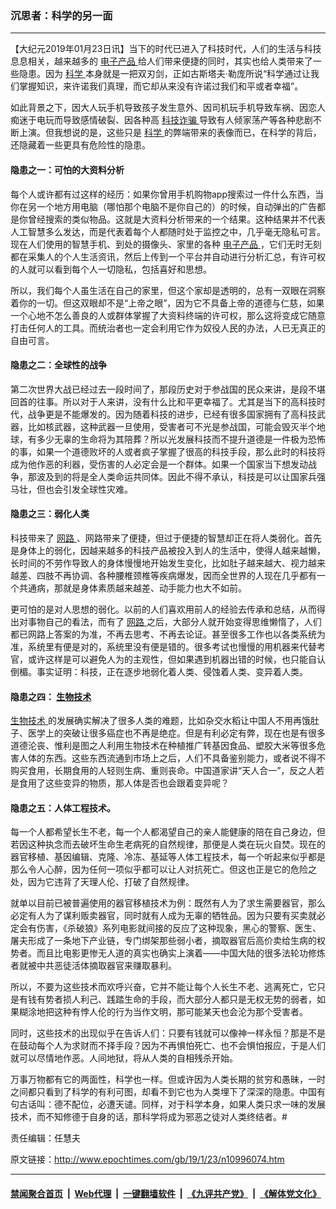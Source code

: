 ### 沉思者：科学的另一面
------------------------

<p>
 【大纪元2019年01月23日讯】当下的时代已进入了科技时代，人们的生活与科技息息相关，越来越多的
 <a href="http://www.epochtimes.com/gb/tag/%E7%94%B5%E5%AD%90%E4%BA%A7%E5%93%81.html">
  电子产品
 </a>
 给人们带来便捷的同时，其实也给人类带来了一些隐患。因为
 <a href="http://www.epochtimes.com/gb/tag/%E7%A7%91%E5%AD%A6.html">
  科学
 </a>
 本身就是一把双刃剑，正如古斯塔夫‧勒庞所说“科学通过让我们掌握知识，来许诺我们真理，而它却从来没有许诺过我们和平或者幸福”。
</p>
<p>
 如此背景之下，因大人玩手机导致孩子发生意外、因司机玩手机导致车祸、因恋人痴迷于电玩而导致感情破裂、因各种高
 <a href="http://www.epochtimes.com/gb/tag/%E7%A7%91%E6%8A%80%E8%AF%88%E9%AA%97.html">
  科技诈骗
 </a>
 导致有人倾家荡产等各种悲剧不断上演。但我想说的是，这些只是
 <a href="http://www.epochtimes.com/gb/tag/%E7%A7%91%E5%AD%A6.html">
  科学
 </a>
 的弊端带来的表像而已，在科学的背后，还隐藏着一些更具有危险性的隐患。
</p>
<h4>
 隐患之一：可怕的大资料分析
</h4>
<p>
 每个人或许都有过这样的经历：如果你曾用手机购物app搜索过一件什么东西，当你在另一个地方用电脑（哪怕那个电脑不是你自己的）的时候，自动弹出的广告都是你曾经搜索的类似物品。这就是大资料分析带来的一个结果。这种结果并不代表人工智慧多么发达，而是代表着每个人都随时处于监控之中，几乎毫无隐私可言。现在人们使用的智慧手机、到处的摄像头、家里的各种
 <a href="http://www.epochtimes.com/gb/tag/%E7%94%B5%E5%AD%90%E4%BA%A7%E5%93%81.html">
  电子产品
 </a>
 ，它们无时无刻都在采集人的个人生活资讯，然后上传到一个平台并自动进行分析汇总，有许可权的人就可以看到每个人一切隐私，包括喜好和思想。
</p>
<p>
 所以，我们每个人虽生活在自己的家里，但这个家却是透明的，总有一双眼在洞察着你的一切。但这双眼却不是“上帝之眼”，因为它不具备上帝的道德与仁慈，如果一个心地不怎么善良的人或群体掌握了大资料终端的许可权，那么这将变成它随意打击任何人的工具。而统治者也一定会利用它作为奴役人民的办法，人已无真正的自由可言。
</p>
<h4>
 隐患之二：全球性的战争
</h4>
<p>
 第二次世界大战已经过去一段时间了，那段历史对于参战国的民众来讲，是段不堪回首的往事。所以对于人来讲，没有什么比和平更幸福了。尤其是当下的高科技时代，战争更是不能爆发的。因为随着科技的进步，已经有很多国家拥有了高科技武器，比如核武器，这种武器一旦使用，受害者可不光是参战国，可能会毁灭半个地球，有多少无辜的生命将为其陪葬？所以光发展科技而不提升道德是一件极为恐怖的事，如果一个道德败坏的人或者疯子掌握了很高的科技手段，那么此时的科技将成为他作恶的利器，受伤害的人必定会是一个群体。如果一个国家当下想发动战争，那波及到的将是全人类命运共同体。因此不得不承认，科技是可以让国家兵强马壮，但也会引发全球性灾难。
</p>
<h4>
 隐患之三：弱化人类
</h4>
<p>
 科技带来了
 <a href="http://www.epochtimes.com/gb/tag/%E7%BD%91%E8%B7%AF.html">
  网路
 </a>
 、网路带来了便捷，但过于便捷的智慧却正在将人类弱化。首先是身体上的弱化，因越来越多的科技产品被投入到人的生活中，使得人越来越懒，长时间的不劳作导致人的身体慢慢地开始发生变化，比如肚子越来越大、视力越来越差、四肢不再协调、各种腰椎颈椎等疾病爆发，因而全世界的人现在几乎都有一个共通病，那就是身体素质越来越差、动手能力也大不如前。
</p>
<p>
 更可怕的是对人思想的弱化。以前的人们喜欢用前人的经验去传承和总结，从而得出对事物自己的看法，而有了
 <a href="http://www.epochtimes.com/gb/tag/%E7%BD%91%E8%B7%AF.html">
  网路
 </a>
 之后，大部分人就开始变得思维懒惰了，人们都已网路上答案的为准，不再去思考、不再去论证。甚至很多工作也以各类系统为准，系统里有便是对的，系统里没有便是错的。很多考试也慢慢的用机器来代替考官，或许这样是可以避免人为的主观性，但如果遇到机器出错的时候，也只能自认倒楣。事实证明：科技，正在逐步地弱化着人类、侵蚀着人类、变异着人类。
</p>
<h4>
 隐患之四：
 <a href="http://www.epochtimes.com/gb/tag/%E7%94%9F%E7%89%A9%E6%8A%80%E6%9C%AF.html">
  生物技术
 </a>
</h4>
<p>
 <a href="http://www.epochtimes.com/gb/tag/%E7%94%9F%E7%89%A9%E6%8A%80%E6%9C%AF.html">
  生物技术
 </a>
 的发展确实解决了很多人类的难题，比如杂交水稻让中国人不用再饿肚子、医学上的突破让很多癌症也不再是绝症。但是有利必定有弊，现在也是有很多道德沦丧、惟利是图之人利用生物技术在种植推广转基因食品、塑胶大米等很多危害人体的东西。这些东西流通到市场上之后，人们不具备鉴别能力，或者说不得不购买食用，长期食用的人轻则生病、重则丧命。中国道家讲“天人合一”，反之人若是食用了这些变异的物质，那人体是否也会跟着变异呢？
</p>
<h4>
 隐患之五：人体工程技术。
</h4>
<p>
 每一个人都希望长生不老，每一个人都渴望自己的亲人能健康的陪在自己身边，但若因这种执念而去破坏生命生老病死的自然规律，那便是人类在玩火自焚。现在的器官移植、基因编辑、克隆、冷冻、基延等人体工程技术，每一个听起来似乎都是那么令人心醉，因为任何一项似乎都可以让人对抗死亡。但这也正是它的危险之处，因为它违背了天理人伦、打破了自然规律。
</p>
<p>
 就单以目前已被普遍使用的器官移植技术为例：既然有人为了求生需要器官，那么必定有人为了谋利贩卖器官，同时就有人成为无辜的牺牲品。因为只要有买卖就必定会有伤害，《杀破狼》系列电影就间接的反应了这种现象，黑心的警察、医生、屠夫形成了一条地下产业链，专门绑架那些弱小者，摘取器官后高价卖给生病的权势者。而且比电影更惨无人道的真实也确实上演着——中国大陆的很多法轮功修炼者就被中共恶徒活体摘取器官来赚取暴利。
</p>
<p>
 所以，不要为这些技术而欢呼兴奋，它并不能让每个人长生不老、逃离死亡，它只是有钱有势者损人利己、践踏生命的手段，而大部分人都只是无权无势的弱者，如果糊涂地把这种有悖人伦的行为当作文明，那可能某天也会沦为那个受害者。
</p>
<p>
 同时，这些技术的出现似乎在告诉人们：只要有钱就可以像神一样永恒？那是不是在鼓动每个人为求财而不择手段？因为不再惧怕死亡、也不会惧怕报应，于是人们就可以尽情地作恶。人间地狱，将从人类的自相残杀开始。
</p>
<p>
 万事万物都有它的两面性，科学也一样。但或许因为人类长期的贫穷和愚昧，一时之间都只看到了科学的有利可图，却看不到它也为人类埋下了深深的隐患。中国有句古话叫：德不配位，必遭天谴。同样，对于科学本身，如果人类只求一味的发展技术，而不知修德于自身的话，那科学将成为邪恶之徒对人类终结者。#
</p>
<p>
 责任编辑：任慧夫
</p>

原文链接：http://www.epochtimes.com/gb/19/1/23/n10996074.htm


------------------------
#### [禁闻聚合首页](https://github.com/gfw-breaker/banned-news/blob/master/README.md) &nbsp;|&nbsp; [Web代理](https://github.com/gfw-breaker/open-proxy/blob/master/README.md) &nbsp;|&nbsp; [一键翻墙软件](https://github.com/gfw-breaker/nogfw/blob/master/README.md) &nbsp;|&nbsp; [《九评共产党》](https://github.com/gfw-breaker/9ping.md/blob/master/README.md#九评之一评共产党是什么) &nbsp;|&nbsp; [《解体党文化》](https://github.com/gfw-breaker/jtdwh.md/blob/master/README.md#绪论)